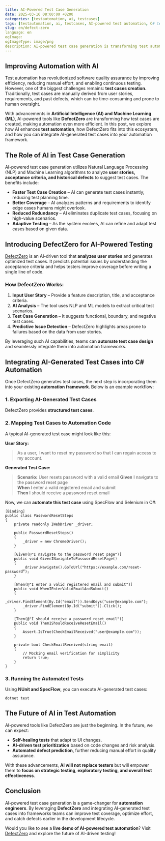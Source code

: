 ```yaml
---
title: AI-Powered Test Case Generation
date: 2025-03-16 08:00:00 +0200
categories: [testautomation, ai, testcases]
tags: [testautomation, ai, testcases, AI-powered test automation, C# test automation, AI test case generation, Artificial intelligence in software testing, AI-driven software quality assurance]
slug: en/defect-zero
language: en 
ogImage: 
ogImageType: image/png
description: AI-powered test case generation is transforming test automation by leveraging machine learning to analyze user stories and predict potential issues. This post explores how tools like DefectZero.com can enhance test coverage, automate test design, and integrate seamlessly into test automation frameworks like SpecFlow and NUnit. Discover how AI can optimize your testing workflow and improve software quality.
---
```

## Improving Automation with AI
Test automation has revolutionized software quality assurance by improving efficiency, reducing manual effort, and enabling continuous testing. However, one of the biggest challenges remains: **test cases creation**. Traditionally, test cases are manually derived from user stories, requirements, and past defects, which can be time-consuming and prone to human oversight.

With advancements in **Artificial Intelligence (AI) and Machine Learning (ML)**, AI-powered tools like **DefectZero** are transforming how test cases are created, making automation even more efficient. In this post, we explore how AI enhances **test automation**, how DefectZero fits into this ecosystem, and how you can integrate AI-generated test cases into your automation framework.

## The Role of AI in Test Case Generation

AI-powered test case generation utilizes Natural Language Processing (NLP) and Machine Learning algorithms to analyze **user stories, acceptance criteria, and historical defects** to suggest test cases. The benefits include:

- **Faster Test Case Creation** – AI can generate test cases instantly, reducing test planning time.
- **Better Coverage** – AI analyzes patterns and requirements to identify edge cases humans might overlook.
- **Reduced Redundancy** – AI eliminates duplicate test cases, focusing on high-value scenarios.
- **Adaptive Testing** – As the system evolves, AI can refine and adapt test cases based on given data.

## Introducing DefectZero for AI-Powered Testing

[DefectZero](https://defectzero.com) is an AI-driven tool that **analyzes user stories** and generates optimized test cases. It predicts potential issues by understanding the acceptance criteria and helps testers improve coverage before writing a single line of code.

### How DefectZero Works:
1. **Input User Story** – Provide a feature description, title, and acceptance criteria.
2. **AI Analysis** – The tool uses NLP and ML models to extract critical test scenarios.
3. **Test Case Generation** – It suggests functional, boundary, and negative test cases.
4. **Predictive Issue Detection** – DefectZero highlights areas prone to failures based on the data from user stories.

By leveraging such AI capabilities, teams can **automate test case design** and seamlessly integrate them into automation frameworks.

## Integrating AI-Generated Test Cases into C# Automation

Once DefectZero generates test cases, the next step is incorporating them into your existing **automation framework**. Below is an example workflow:

### 1. Exporting AI-Generated Test Cases
DefectZero provides **structured test cases**.

### 2. Mapping Test Cases to Automation Code
A typical AI-generated test case might look like this:

**User Story:**
> As a user, I want to reset my password so that I can regain access to my account.

**Generated Test Case:**
> **Scenario:** User resets password with a valid email
> **Given** I navigate to the password reset page  
> **When** I enter a valid registered email and submit  
> **Then** I should receive a password reset email  

Now, we can **automate this test case** using SpecFlow and Selenium in C#:

```
[Binding]
public class PasswordResetSteps
{
    private readonly IWebDriver _driver;
    
    public PasswordResetSteps()
    {
        _driver = new ChromeDriver();
    }

    [Given(@"I navigate to the password reset page")]
    public void GivenINavigateToPasswordResetPage()
    {
        _driver.Navigate().GoToUrl("https://example.com/reset-password");
    }

    [When(@"I enter a valid registered email and submit")]
    public void WhenIEnterValidEmailAndSubmit()
    {
        _driver.FindElement(By.Id("email")).SendKeys("user@example.com");
        _driver.FindElement(By.Id("submit")).Click();
    }

    [Then(@"I should receive a password reset email")]
    public void ThenIShouldReceiveResetEmail()
    {
        Assert.IsTrue(CheckEmailReceived("user@example.com"));
    }

    private bool CheckEmailReceived(string email)
    {
        // Mocking email verification for simplicity
        return true;
    }
}
```

### 3. Running the Automated Tests
Using **NUnit and SpecFlow**, you can execute AI-generated test cases:

```shell
dotnet test
```

## The Future of AI in Test Automation

AI-powered tools like DefectZero are just the beginning. In the future, we can expect:
- **Self-healing tests** that adapt to UI changes.
- **AI-driven test prioritization** based on code changes and risk analysis.
- **Automated defect prediction**, further reducing manual effort in quality assurance.

With these advancements, **AI will not replace testers** but will empower them to **focus on strategic testing, exploratory testing, and overall test effectiveness**.

## Conclusion

AI-powered test case generation is a game-changer for **automation engineers**. By leveraging **DefectZero** and integrating AI-generated test cases into frameworks teams can improve test coverage, optimize effort, and catch defects earlier in the development lifecycle.

Would you like to see a **live demo of AI-powered test automation**? Visit [DefectZero](https://defectzero.com) and explore the future of AI-driven testing!

